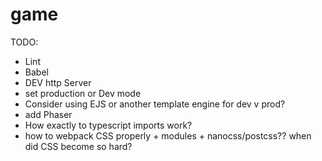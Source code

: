 # game

TODO:
- Lint
- Babel
- DEV http Server
- set production or Dev mode
- Consider using EJS or another template engine for dev v prod?
- add Phaser
- How exactly to typescript imports work?
- how to webpack CSS properly + modules + nanocss/postcss??  when did CSS become so hard?
